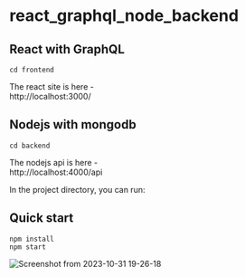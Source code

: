 # react_graphql_node_backend

## React with GraphQL

```
cd frontend
```

The react site is here -  
http://localhost:3000/

## Nodejs with mongodb
```
cd backend
```
The nodejs api is here -  
http://localhost:4000/api

In the project directory, you can run:

## Quick start
```
npm install
npm start
```
![Screenshot from 2023-10-31 19-26-18](https://github.com/BalramKS2021/react_graphql_node_backend/assets/92856322/e4badc25-0054-480e-af8f-9af1a180ffd5)
